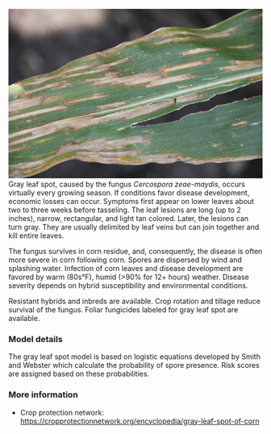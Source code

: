 ![](gray-leaf-spot.jpg)Gray leaf spot, caused by the fungus *Cercospora zeae-maydis*, occurs virtually every growing season. If conditions favor disease development, economic losses can occur. Symptoms first appear on lower leaves about two to three weeks before tasseling. The leaf lesions are long (up to 2 inches), narrow, rectangular, and light tan colored. Later, the lesions can turn gray. They are usually delimited by leaf veins but can join together and kill entire leaves.

The fungus survives in corn residue, and, consequently, the disease is often more severe in corn following corn. Spores are dispersed by wind and splashing water. Infection of corn leaves and disease development are favored by warm (80s°F), humid (\>90% for 12+ hours) weather. Disease severity depends on hybrid susceptibility and environmental conditions.

Resistant hybrids and inbreds are available. Crop rotation and tillage reduce survival of the fungus. Foliar fungicides labeled for gray leaf spot are available. 

### Model details

The gray leaf spot model is based on logistic equations developed by Smith and Webster which calculate the probability of spore presence. Risk scores are assigned based on these probabilities.

### More information

-   Crop protection network: <https://cropprotectionnetwork.org/encyclopedia/gray-leaf-spot-of-corn>
